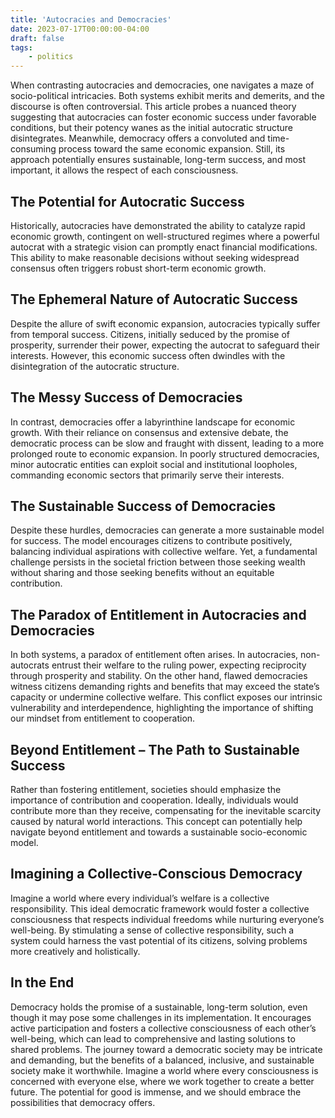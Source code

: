 ```yaml
---
title: 'Autocracies and Democracies'
date: 2023-07-17T00:00:00-04:00
draft: false
tags:
    - politics
---
```


When contrasting autocracies and democracies, one navigates a maze of socio-political intricacies. Both systems exhibit merits and demerits, and the discourse is often controversial. This article probes a nuanced theory suggesting that autocracies can foster economic success under favorable conditions, but their potency wanes as the initial autocratic structure disintegrates. Meanwhile, democracy offers a convoluted and time-consuming process toward the same economic expansion. Still, its approach potentially ensures sustainable, long-term success, and most important, it allows the respect of each consciousness.

## The Potential for Autocratic Success

Historically, autocracies have demonstrated the ability to catalyze rapid economic growth, contingent on well-structured regimes where a powerful autocrat with a strategic vision can promptly enact financial modifications. This ability to make reasonable decisions without seeking widespread consensus often triggers robust short-term economic growth.

## The Ephemeral Nature of Autocratic Success

Despite the allure of swift economic expansion, autocracies typically suffer from temporal success. Citizens, initially seduced by the promise of prosperity, surrender their power, expecting the autocrat to safeguard their interests. However, this economic success often dwindles with the disintegration of the autocratic structure.

## The Messy Success of Democracies

In contrast, democracies offer a labyrinthine landscape for economic growth. With their reliance on consensus and extensive debate, the democratic process can be slow and fraught with dissent, leading to a more prolonged route to economic expansion. In poorly structured democracies, minor autocratic entities can exploit social and institutional loopholes, commanding economic sectors that primarily serve their interests.

## The Sustainable Success of Democracies

Despite these hurdles, democracies can generate a more sustainable model for success. The model encourages citizens to contribute positively, balancing individual aspirations with collective welfare. Yet, a fundamental challenge persists in the societal friction between those seeking wealth without sharing and those seeking benefits without an equitable contribution.

## The Paradox of Entitlement in Autocracies and Democracies

In both systems, a paradox of entitlement often arises. In autocracies, non-autocrats entrust their welfare to the ruling power, expecting reciprocity through prosperity and stability. On the other hand, flawed democracies witness citizens demanding rights and benefits that may exceed the state’s capacity or undermine collective welfare. This conflict exposes our intrinsic vulnerability and interdependence, highlighting the importance of shifting our mindset from entitlement to cooperation.

## Beyond Entitlement – The Path to Sustainable Success

Rather than fostering entitlement, societies should emphasize the importance of contribution and cooperation. Ideally, individuals would contribute more than they receive, compensating for the inevitable scarcity caused by natural world interactions. This concept can potentially help navigate beyond entitlement and towards a sustainable socio-economic model.

## Imagining a Collective-Conscious Democracy

Imagine a world where every individual’s welfare is a collective responsibility. This ideal democratic framework would foster a collective consciousness that respects individual freedoms while nurturing everyone’s well-being. By stimulating a sense of collective responsibility, such a system could harness the vast potential of its citizens, solving problems more creatively and holistically.

## In the End
Democracy holds the promise of a sustainable, long-term solution, even though it may pose some challenges in its implementation. It encourages active participation and fosters a collective consciousness of each other’s well-being, which can lead to comprehensive and lasting solutions to shared problems. The journey toward a democratic society may be intricate and demanding, but the benefits of a balanced, inclusive, and sustainable society make it worthwhile. Imagine a world where every consciousness is concerned with everyone else, where we work together to create a better future. The potential for good is immense, and we should embrace the possibilities that democracy offers.

